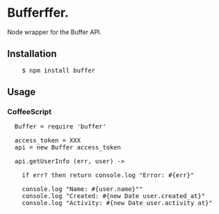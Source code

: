 Bufferffer.
======

Node wrapper for the Buffer API.

Installation
------------

<pre>
	$ npm install buffer
</pre>

Usage
-----

### CoffeeScript

<pre>
  Buffer = require 'buffer'

  access_token = XXX
  api = new Buffer access_token

  api.getUserInfo (err, user) ->

    if err? then return console.log "Error: #{err}"

    console.log "Name: #{user.name}""
    console.log "Created: #{new Date user.created_at}"
    console.log "Activity: #{new Date user.activity_at}"
</pre>

